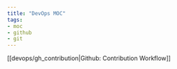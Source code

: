 ```yaml
---
title: "DevOps MOC"
tags:
- moc
- github
- git
---
```


[[devops/gh_contribution|Github: Contribution Workflow]]

